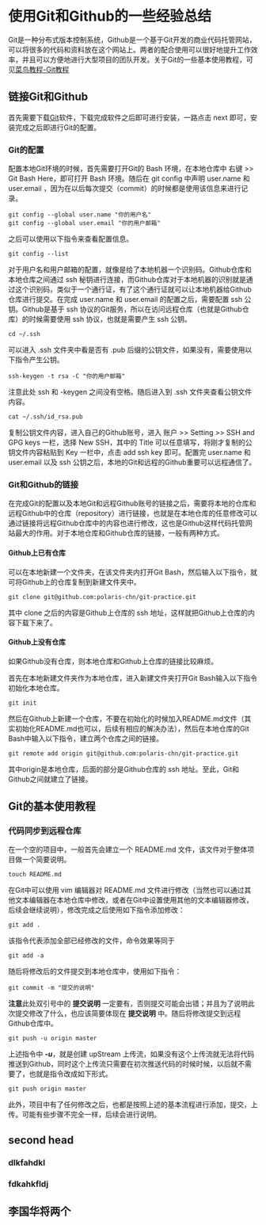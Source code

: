 # 使用Git和Github的一些经验总结

Git是一种分布式版本控制系统，Github是一个基于Git开发的商业代码托管网站，可以将很多的代码和资料放在这个网站上。两者的配合使用可以很好地提升工作效率，并且可以方便地进行大型项目的团队开发。关于Git的一些基本使用教程，可见[菜鸟教程-Git教程](https://www.runoob.com/git/git-tutorial.html)

## 链接Git和Github

首先需要下载[Git](https://git-scm.com/downloads)软件，下载完成软件之后即可进行安装，一路点击 next 即可，安装完成之后即进行Git的配置。

### Git的配置

配置本地Git环境的时候，首先需要打开Git的 Bash 环境，在本地仓库中 右键 >> Git Bash Here，即可打开 Bash 环境。随后在 git config 中声明 user.name 和 user.email ，因为在以后每次提交（commit）的时候都是使用该信息来进行记录。

```
git config --global user.name "你的用户名"
git config --global user.email "你的用户邮箱"
```

之后可以使用以下指令来查看配置信息。

```
git config --list
```

对于用户名和用户邮箱的配置，就像是给了本地机器一个识别码。Github仓库和本地仓库之间通过 ssh 秘钥进行连接，而Github仓库对于本地机器的识别就是通过这个识别码，类似于一个通行证，有了这个通行证就可以让本地机器给Github仓库进行提交。在完成 user.name 和 user.email 的配置之后，需要配置 ssh 公钥。Github是基于 ssh 协议的Git服务，所以在访问远程仓库（也就是Github仓库）的时候需要使用 ssh 协议，也就是需要产生 ssh 公钥。

```
cd ~/.ssh
```

可以进入 .ssh 文件夹中看是否有 .pub 后缀的公钥文件，如果没有，需要使用以下指令产生公钥。

```
ssh-keygen -t rsa -C "你的用户邮箱"
```

注意此处 ssh 和 -keygen 之间没有空格。随后进入到 .ssh 文件夹查看公钥文件内容。

```
cat ~/.ssh/id_rsa.pub
```

复制公钥文件内容，进入自己的Github账号，进入 账户 >> Setting >> SSH and GPG keys 一栏，选择 New SSH，其中的 Title 可以任意填写，将刚才复制的公钥文件内容粘贴到 Key 一栏中，点击 add ssh key 即可。配置完 user.name 和 user.email 以及 ssh 公钥之后，本地的Git和远程的Github重要可以远程通信了。

### Git和Github的链接

在完成Git的配置以及本地Git和远程Github账号的链接之后，需要将本地的仓库和远程Github中的仓库（repository）进行链接，也就是在本地仓库的任意修改可以通过链接将远程Github仓库中的内容也进行修改，这也是Github这样代码托管网站最大的作用。对于本地仓库和Github仓库的链接，一般有两种方式。

#### Github上已有仓库

可以在本地新建一个文件夹，在该文件夹内打开Git Bash，然后输入以下指令，就可将Github上的仓库复制到新建文件夹中。

```
git clone git@github.com:polaris-chn/git-practice.git
```

其中 clone 之后的内容是Github上仓库的 ssh 地址，这样就把Github上仓库的内容下载下来了。

#### Github上没有仓库

如果Github没有仓库，则本地仓库和Github上仓库的链接比较麻烦。

首先在本地新建文件夹作为本地仓库，进入新建文件夹打开Git Bash输入以下指令初始化本地仓库。

```
git init
```

然后在Github上新建一个仓库，不要在初始化的时候加入README.md文件（其实初始化README.md也可以，后续有相应的解决办法），然后在本地仓库的Git Bash中输入以下指令，建立两个仓库之间的链接。

```
git remote add origin git@github.com:polaris-chn/git-practice.git
```

其中origin是本地仓库，后面的部分是Github仓库的 ssh 地址。至此，Git和Github之间就建立了链接。





## Git的基本使用教程

### 代码同步到远程仓库

在一个空的项目中，一般首先会建立一个 README.md 文件，该文件对于整体项目做一个简要说明。

```
touch README.md
```

在Git中可以使用 vim 编辑器对 README.md 文件进行修改（当然也可以通过其他文本编辑器在本地仓库中修改，或者在Git中设置使用其他的文本编辑器修改，后续会继续说明），修改完成之后使用如下指令添加修改：

```
git add .
```

该指令代表添加全部已经修改的文件，命令效果等同于

```
git add -a
```

随后将修改后的文件提交到本地仓库中，使用如下指令：

```
git commit -m "提交的说明"
```

**注意**此处双引号中的 **提交说明** 一定要有，否则提交可能会出错；并且为了说明此次提交修改了什么，也应该简要体现在 **提交说明** 中。随后将修改提交到远程Github仓库中。

```
git push -u origin master
```

上述指令中 ***-u***，就是创建 upStream 上传流，如果没有这个上传流就无法将代码推送到Github，同时这个上传流只需要在初次推送代码的时候时候，以后就不需要了，也就是指令改成如下形式。

```
git push origin master
```

此外，项目中有了任何修改之后，也都是按照上述的基本流程进行添加，提交，上传。可能有些步骤不完全一样，后续会进行说明。









## second head

### dlkfahdkl

### fdkahkfldj



## 李国华将两个



















